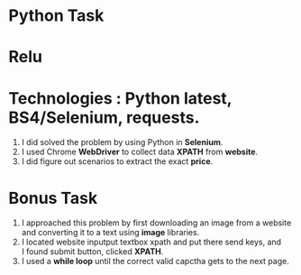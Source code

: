 # Python Task
# Relu
# Technologies : Python latest, BS4/Selenium, requests.
1. I did solved the problem by using Python in **Selenium**.
2. I used Chrome **WebDriver** to collect data **XPATH** from **website**.
3. I did figure out scenarios to extract the exact **price**.

# Bonus Task

1. I approached this problem by first downloading an image from a website and converting it to a text using **image** libraries.
2. I located website inputput textbox xpath and put there send keys, and I found submit button, clicked **XPATH**.
3. I used a **while loop** until the correct valid capctha gets to the next page.
